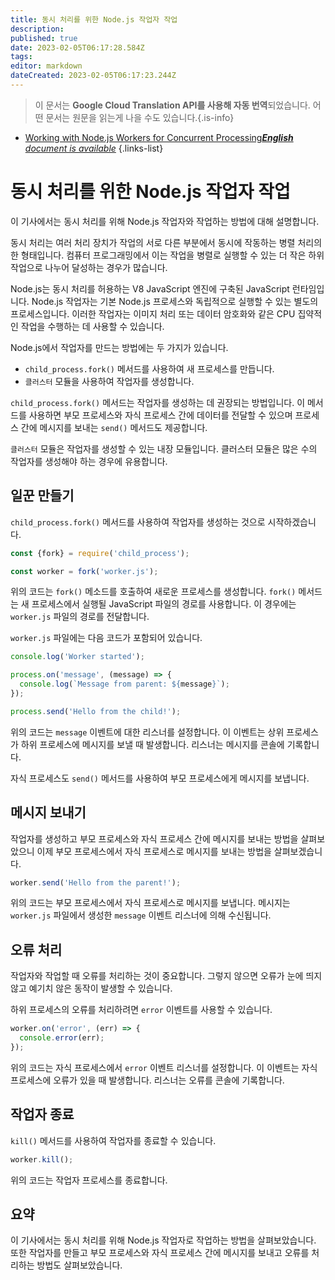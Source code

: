 ```yaml
---
title: 동시 처리를 위한 Node.js 작업자 작업
description: 
published: true
date: 2023-02-05T06:17:28.584Z
tags: 
editor: markdown
dateCreated: 2023-02-05T06:17:23.244Z
---
```


> 이 문서는 **Google Cloud Translation API를 사용해 자동 번역**되었습니다.
어떤 문서는 원문을 읽는게 나을 수도 있습니다.{.is-info}



- [Working with Node.js Workers for Concurrent Processing***English** document is available*](/en/Knowledge-base/Nodejs/working-with-node-js-workers-for-concurrent-processing)
{.links-list}


# 동시 처리를 위한 Node.js 작업자 작업

이 기사에서는 동시 처리를 위해 Node.js 작업자와 작업하는 방법에 대해 설명합니다.

동시 처리는 여러 처리 장치가 작업의 서로 다른 부분에서 동시에 작동하는 병렬 처리의 한 형태입니다. 컴퓨터 프로그래밍에서 이는 작업을 병렬로 실행할 수 있는 더 작은 하위 작업으로 나누어 달성하는 경우가 많습니다.

Node.js는 동시 처리를 허용하는 V8 JavaScript 엔진에 구축된 JavaScript 런타임입니다. Node.js 작업자는 기본 Node.js 프로세스와 독립적으로 실행할 수 있는 별도의 프로세스입니다. 이러한 작업자는 이미지 처리 또는 데이터 암호화와 같은 CPU 집약적인 작업을 수행하는 데 사용할 수 있습니다.

Node.js에서 작업자를 만드는 방법에는 두 가지가 있습니다.

- `child_process.fork()` 메서드를 사용하여 새 프로세스를 만듭니다.
- `클러스터` 모듈을 사용하여 작업자를 생성합니다.

`child_process.fork()` 메서드는 작업자를 생성하는 데 권장되는 방법입니다. 이 메서드를 사용하면 부모 프로세스와 자식 프로세스 간에 데이터를 전달할 수 있으며 프로세스 간에 메시지를 보내는 `send()` 메서드도 제공합니다.

`클러스터` 모듈은 작업자를 생성할 수 있는 내장 모듈입니다. 클러스터 모듈은 많은 수의 작업자를 생성해야 하는 경우에 유용합니다.

## 일꾼 만들기

`child_process.fork()` 메서드를 사용하여 작업자를 생성하는 것으로 시작하겠습니다.

```javascript
const {fork} = require('child_process');

const worker = fork('worker.js');
```

위의 코드는 `fork()` 메소드를 호출하여 새로운 프로세스를 생성합니다. `fork()` 메서드는 새 프로세스에서 실행될 JavaScript 파일의 경로를 사용합니다. 이 경우에는 `worker.js` 파일의 경로를 전달합니다.

`worker.js` 파일에는 다음 코드가 포함되어 있습니다.

```javascript
console.log('Worker started');

process.on('message', (message) => {
  console.log(`Message from parent: ${message}`);
});

process.send('Hello from the child!');
```

위의 코드는 `message` 이벤트에 대한 리스너를 설정합니다. 이 이벤트는 상위 프로세스가 하위 프로세스에 메시지를 보낼 때 발생합니다. 리스너는 메시지를 콘솔에 기록합니다.

자식 프로세스도 `send()` 메서드를 사용하여 부모 프로세스에게 메시지를 보냅니다.

## 메시지 보내기

작업자를 생성하고 부모 프로세스와 자식 프로세스 간에 메시지를 보내는 방법을 살펴보았으니 이제 부모 프로세스에서 자식 프로세스로 메시지를 보내는 방법을 살펴보겠습니다.

```javascript
worker.send('Hello from the parent!');
```

위의 코드는 부모 프로세스에서 자식 프로세스로 메시지를 보냅니다. 메시지는 `worker.js` 파일에서 생성한 `message` 이벤트 리스너에 의해 수신됩니다.

## 오류 처리

작업자와 작업할 때 오류를 처리하는 것이 중요합니다. 그렇지 않으면 오류가 눈에 띄지 않고 예기치 않은 동작이 발생할 수 있습니다.

하위 프로세스의 오류를 처리하려면 `error` 이벤트를 사용할 수 있습니다.

```javascript
worker.on('error', (err) => {
  console.error(err);
});
```

위의 코드는 자식 프로세스에서 `error` 이벤트 리스너를 설정합니다. 이 이벤트는 자식 프로세스에 오류가 있을 때 발생합니다. 리스너는 오류를 콘솔에 기록합니다.

## 작업자 종료

`kill()` 메서드를 사용하여 작업자를 종료할 수 있습니다.

```javascript
worker.kill();
```

위의 코드는 작업자 프로세스를 종료합니다.

## 요약

이 기사에서는 동시 처리를 위해 Node.js 작업자로 작업하는 방법을 살펴보았습니다. 또한 작업자를 만들고 부모 프로세스와 자식 프로세스 간에 메시지를 보내고 오류를 처리하는 방법도 살펴보았습니다.